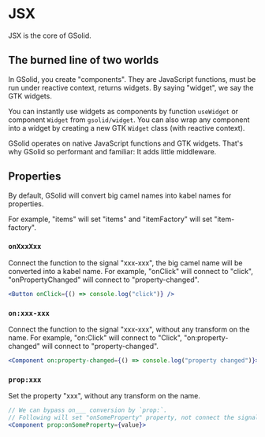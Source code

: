 # JSX

JSX is the core of GSolid.

## The burned line of two worlds

In GSolid, you create "components". They are JavaScript functions, must be run under reactive context, returns widgets. By saying "widget", we say the GTK widgets.

You can instantly use widgets as components by function `useWidget` or component `Widget` from `gsolid/widget`. You can also wrap any component into a widget by creating a new GTK `Widget` class (with reactive context).

GSolid operates on native JavaScript functions and GTK widgets. That's why GSolid so performant and familiar: It adds little middleware.

## Properties

By default, GSolid will convert big camel names into kabel names for properties.

For example, "items" will set "items" and "itemFactory" will set "item-factory".

### `onXxxXxx`

Connect the function to the signal "xxx-xxx", the big camel name will be converted into a kabel name. For example, "onClick" will connect to "click", "onPropertyChanged" will connect to "property-changed".

````jsx
<Button onClick={() => console.log("click")} />
````

### `on:xxx-xxx`

Connect the function to the signal "xxx-xxx", without any transform on the name. For example, "on:Click" will connect to "Click", "on:property-changed" will connect to "property-changed".

````jsx
<Component on:property-changed={() => console.log("property changed")}>
````

### `prop:xxx`

Set the property "xxx", without any transform on the name. 

````jsx
// We can bypass on___ conversion by `prop:`.
// Following will set "onSomeProperty" property, not connect the signal.
<Component prop:onSomeProperty={value}>
````